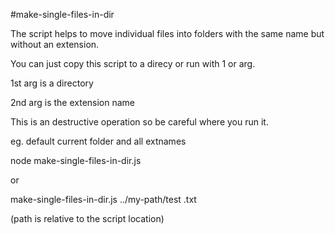 #make-single-files-in-dir

The script helps to move individual files into folders with the same name but without an extension.

You can just copy this script to a direcy or run with 1 or arg.

1st arg is a directory

2nd arg is the extension name

This is an destructive operation so be careful where you run it.

eg. default current folder and all extnames

node make-single-files-in-dir.js

or

make-single-files-in-dir.js ../my-path/test .txt

(path is relative to the script location)
